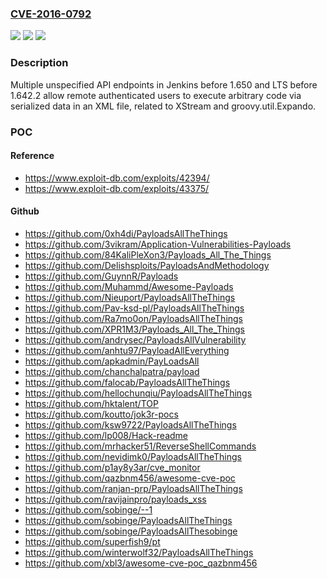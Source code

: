 ### [CVE-2016-0792](https://cve.mitre.org/cgi-bin/cvename.cgi?name=CVE-2016-0792)
![](https://img.shields.io/static/v1?label=Product&message=n%2Fa&color=blue)
![](https://img.shields.io/static/v1?label=Version&message=n%2Fa&color=blue)
![](https://img.shields.io/static/v1?label=Vulnerability&message=n%2Fa&color=brighgreen)

### Description

Multiple unspecified API endpoints in Jenkins before 1.650 and LTS before 1.642.2 allow remote authenticated users to execute arbitrary code via serialized data in an XML file, related to XStream and groovy.util.Expando.

### POC

#### Reference
- https://www.exploit-db.com/exploits/42394/
- https://www.exploit-db.com/exploits/43375/

#### Github
- https://github.com/0xh4di/PayloadsAllTheThings
- https://github.com/3vikram/Application-Vulnerabilities-Payloads
- https://github.com/84KaliPleXon3/Payloads_All_The_Things
- https://github.com/Delishsploits/PayloadsAndMethodology
- https://github.com/GuynnR/Payloads
- https://github.com/Muhammd/Awesome-Payloads
- https://github.com/Nieuport/PayloadsAllTheThings
- https://github.com/Pav-ksd-pl/PayloadsAllTheThings
- https://github.com/Ra7mo0on/PayloadsAllTheThings
- https://github.com/XPR1M3/Payloads_All_The_Things
- https://github.com/andrysec/PayloadsAllVulnerability
- https://github.com/anhtu97/PayloadAllEverything
- https://github.com/apkadmin/PayLoadsAll
- https://github.com/chanchalpatra/payload
- https://github.com/falocab/PayloadsAllTheThings
- https://github.com/hellochunqiu/PayloadsAllTheThings
- https://github.com/hktalent/TOP
- https://github.com/koutto/jok3r-pocs
- https://github.com/ksw9722/PayloadsAllTheThings
- https://github.com/lp008/Hack-readme
- https://github.com/mrhacker51/ReverseShellCommands
- https://github.com/nevidimk0/PayloadsAllTheThings
- https://github.com/p1ay8y3ar/cve_monitor
- https://github.com/qazbnm456/awesome-cve-poc
- https://github.com/ranjan-prp/PayloadsAllTheThings
- https://github.com/ravijainpro/payloads_xss
- https://github.com/sobinge/--1
- https://github.com/sobinge/PayloadsAllTheThings
- https://github.com/sobinge/PayloadsAllThesobinge
- https://github.com/superfish9/pt
- https://github.com/winterwolf32/PayloadsAllTheThings
- https://github.com/xbl3/awesome-cve-poc_qazbnm456

